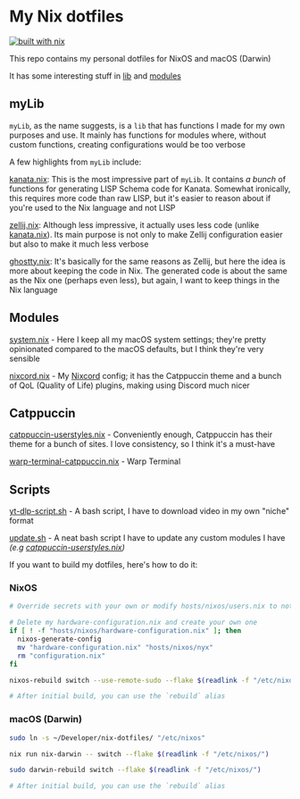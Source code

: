 # My Nix dotfiles

[![built with nix](https://img.shields.io/static/v1?logo=nixos&logoColor=white&label=&message=Built%20with%20Nix&color=41439a)](https://builtwithnix.org)

This repo contains my personal dotfiles for NixOS and macOS (Darwin)

It has some interesting stuff in [lib](lib/) and [modules](modules/)

## myLib

`myLib`, as the name suggests, is a `lib` that has functions I made for my own
purposes and use. It mainly has functions for modules where, without custom
functions, creating configurations would be too verbose

A few highlights from `myLib` include:

[kanata.nix](lib/kanata.nix): This is the most impressive part of `myLib`. It
contains _a bunch_ of functions for generating LISP Schema code for Kanata.
Somewhat ironically, this requires more code than raw LISP, but it's easier to
reason about if you're used to the Nix language and not LISP

[zellij.nix](lib/zellij.nix): Although less impressive, it actually uses less
code (unlike [kanata.nix](lib/kanata.nix)). Its main purpose is not only to make
Zellij configuration easier but also to make it much less verbose

[ghostty.nix](lib/ghostty.nix): It's basically for the same reasons as Zellij,
but here the idea is more about keeping the code in Nix. The generated code is
about the same as the Nix one (perhaps even less), but again, I want to keep
things in the Nix language

## Modules

[system.nix](hosts/darwin/system.nix) - Here I keep all my macOS system
settings; they're pretty opinionated compared to the macOS defaults, but I think
they're very sensible

[nixcord.nix](modules/hm/guis/nixcord.nix) - My
[Nixcord](https://github.com/KaylorBen/nixcord) config; it has the Catppuccin
theme and a bunch of QoL (Quality of Life) plugins, making using Discord much
nicer

## Catppuccin

[catppuccin-userstyles.nix](pkgs/catppuccin-userstyles.nix) - Conveniently
enough, Catppuccin has their theme for a bunch of sites. I love consistency, so
I think it's a must-have

[warp-terminal-catppuccin.nix](pkgs/warp-terminal-catppuccin.nix) - Warp
Terminal

## Scripts

[yt-dlp-script.sh](scripts/yt-dlp-script.sh) - A bash script, I have to download
video in my own "niche" format

[update.sh](pkgs/update.sh) - A neat bash script
I have to update any custom modules I have *(e.g
[catppuccin-userstyles.nix](modules/hm/custom/catppuccin-userstyles.nix))*

If you want to build my dotfiles, here's how to do it:

### NixOS

```bash
# Override secrets with your own or modify hosts/nixos/users.nix to not use secrets

# Delete my hardware-configuration.nix and create your own one
if [ ! -f "hosts/nixos/hardware-configuration.nix" ]; then
  nixos-generate-config
  mv "hardware-configuration.nix" "hosts/nixos/nyx"
  rm "configuration.nix"
fi

nixos-rebuild switch --use-remote-sudo --flake $(readlink -f "/etc/nixos")

# After initial build, you can use the `rebuild` alias
```

### macOS (Darwin)

```bash
sudo ln -s ~/Developer/nix-dotfiles/ "/etc/nixos"

nix run nix-darwin -- switch --flake $(readlink -f "/etc/nixos/")

sudo darwin-rebuild switch --flake $(readlink -f "/etc/nixos/")

# After initial build, you can use the `rebuild` alias
```
